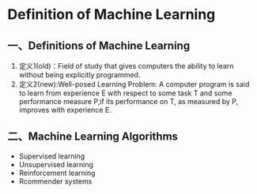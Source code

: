 # Definition of Machine Learning

## 一、Definitions of Machine Learning

1. 定义1(old)：Field of study that gives computers the ability to learn without being explicitly programmed.
2. 定义2(new):Well-posed Learning Problem: A computer program is said to learn from experience E with respect to some task T and some performance measure P,if its performance on T, as measured by P, improves with experience E.



## 二、Machine Learning Algorithms

+ Supervised learning
+ Unsupervised learning
+ Reinforcement learning
+ Rcommender systems